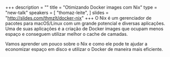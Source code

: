 +++
description = ""
title = "Otimizando Docker images com Nix"
type = "new-talk"
speakers = [
        "thomaz-leite",
]
slides = "http://slides.com/thmzlt/docker-nix"
+++
O Nix é um gerenciador de pacotes para macOS/Linux com um grande potencial e diversas aplicações. Uma de suas aplicações é a criação de Docker images que ocupam menos espaço e conseguem utilizar melhor o cache de camadas.

Vamos aprender um pouco sobre o Nix e como ele pode te ajudar a economizar espaço em disco e utilizar o Docker de maneira mais eficiente.